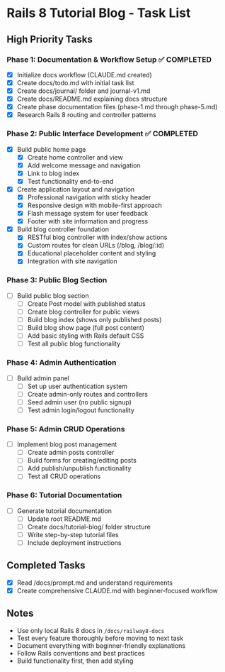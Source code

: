 # Rails 8 Tutorial Blog - Task List

## High Priority Tasks

### Phase 1: Documentation & Workflow Setup ✅ COMPLETED
- [x] Initialize docs workflow (CLAUDE.md created)
- [x] Create docs/todo.md with initial task list
- [x] Create docs/journal/ folder and journal-v1.md
- [x] Create docs/README.md explaining docs structure  
- [x] Create phase documentation files (phase-1.md through phase-5.md)
- [x] Research Rails 8 routing and controller patterns

### Phase 2: Public Interface Development ✅ COMPLETED
- [x] Build public home page
  - [x] Create home controller and view
  - [x] Add welcome message and navigation
  - [x] Link to blog index
  - [x] Test functionality end-to-end
- [x] Create application layout and navigation
  - [x] Professional navigation with sticky header
  - [x] Responsive design with mobile-first approach
  - [x] Flash message system for user feedback
  - [x] Footer with site information and progress
- [x] Build blog controller foundation
  - [x] RESTful blog controller with index/show actions
  - [x] Custom routes for clean URLs (/blog, /blog/:id)
  - [x] Educational placeholder content and styling
  - [x] Integration with site navigation

### Phase 3: Public Blog Section
- [ ] Build public blog section
  - [ ] Create Post model with published status
  - [ ] Create blog controller for public views
  - [ ] Build blog index (shows only published posts)
  - [ ] Build blog show page (full post content)
  - [ ] Add basic styling with Rails default CSS
  - [ ] Test all public blog functionality

### Phase 4: Admin Authentication
- [ ] Build admin panel
  - [ ] Set up user authentication system
  - [ ] Create admin-only routes and controllers
  - [ ] Seed admin user (no public signup)
  - [ ] Test admin login/logout functionality

### Phase 5: Admin CRUD Operations
- [ ] Implement blog post management
  - [ ] Create admin posts controller
  - [ ] Build forms for creating/editing posts
  - [ ] Add publish/unpublish functionality
  - [ ] Test all CRUD operations

### Phase 6: Tutorial Documentation
- [ ] Generate tutorial documentation
  - [ ] Update root README.md
  - [ ] Create docs/tutorial-blog/ folder structure
  - [ ] Write step-by-step tutorial files
  - [ ] Include deployment instructions

## Completed Tasks
- [x] Read /docs/prompt.md and understand requirements
- [x] Create comprehensive CLAUDE.md with beginner-focused workflow

## Notes
- Use only local Rails 8 docs in `/docs/railway8-docs`
- Test every feature thoroughly before moving to next task
- Document everything with beginner-friendly explanations
- Follow Rails conventions and best practices
- Build functionality first, then add styling